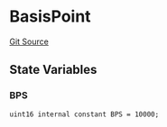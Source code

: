# BasisPoint
[Git Source](https://github.com/KYRDTeam/ilo-contracts/blob/af88dd9b3e8283ab97b6c9511aeb7bb607e3649d/src/base/BasisPoint.sol)


## State Variables
### BPS

```solidity
uint16 internal constant BPS = 10000;
```



